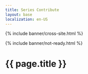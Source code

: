 ```yaml
---
title: Series Contribute
layout: base
localization: en-US
---
```


{% include banner/cross-site.html %}

{% include banner/not-ready.html %}

# {{ page.title }}
